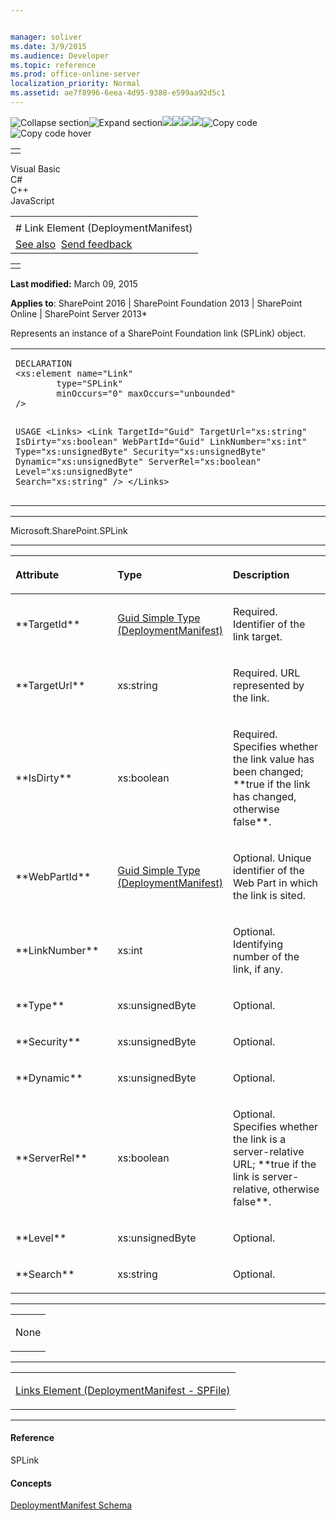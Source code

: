 ```yaml
---


manager: soliver
ms.date: 3/9/2015
ms.audience: Developer
ms.topic: reference
ms.prod: office-online-server
localization_priority: Normal
ms.assetid: ae7f8996-6eea-4d95-9388-e599aa92d5c1
---
```


![Collapse
section](../icons/collapse_all.gif "Collapse section")![Expand
section](../icons/expand_all.gif "Expand section")![](../icons/collapse_all.gif)![](../icons/expand_all.gif)![](../icons/dropdown.gif)![](../icons/dropdownHover.gif)![Copy
code](../icons/copycode.gif "Copy code")![Copy code
hover](../icons/copycodeHighlight.gif "Copy code hover")
<table>
<tbody>
<tr class="odd">
<td align="left"></td>
</tr>
</tbody>
</table>

Visual Basic  
C\#  
C++  
JavaScript  

<table>
<tbody>
<tr class="odd">
<td align="left"><span id="runningHeaderText"></span></td>
</tr>
<tr class="even">
<td align="left"># Link Element (DeploymentManifest)</td>
</tr>
<tr class="odd">
<td align="left"><a href="#seeAlsoToggle">See also</a>  <span id="headfeedbackarea" class="feedbackhead"><a href="javascript:SubmitFeedback(&#39;docthis@Microsoft.com&#39;,&#39;&#39;,&#39;&#39;,&#39;&#39;,&#39;1.0.18082.1225&#39;,&#39;%0\dThank%20you%20for%20your%20feedback.%20The%20developer%20writing%20teams%20use%20your%20feedback%20to%20improve%20documentation.%20While%20we%20are%20reviewing%20your%20feedback,%20we%20may%20send%20you%20e-mail%20to%20ask%20for%20clarification%20or%20feedback%20on%20a%20solution.%20We%20do%20not%20use%20your%20e-mail%20address%20for%20any%20other%20purpose%20and%20we%20delete%20it%20after%20we%20finish%20our%20review.%0\AFor%20further%20information%20about%20the%20privacy%20policies%20of%20Microsoft,%20please%20see%20http://privacy.microsoft.com/en-us/default.aspx.%0\A%0\d&#39;,&#39;Customer%20feedback&#39;);">Send feedback</a></span></td>
</tr>
</tbody>
</table>

<table>
<colgroup>
<col width="100%" />
</colgroup>
<tbody>
<tr class="odd">
<td align="left"></td>
</tr>
</tbody>
</table>

**Last modified:** March 09, 2015

**Applies to**: SharePoint 2016 | SharePoint Foundation 2013 |
SharePoint Online | SharePoint Server 2013*

Represents an instance of a SharePoint Foundation link (<span
sdata="cer" target="T:Microsoft.SharePoint.SPLink"><span
class="nolink">SPLink</span></span>) object.

<span codelanguage="other"></span>
<table>
<colgroup>
<col width="100%" />
</colgroup>
<tbody>
<tr class="odd">
<td align="left"><pre><code>DECLARATION
&lt;xs:element name=&quot;Link&quot; 
        type=&quot;SPLink&quot; 
        minOccurs=&quot;0&quot; maxOccurs=&quot;unbounded&quot; 
/&gt;

USAGE
&lt;Links&gt;
        &lt;Link
                TargetId=&quot;Guid&quot;
                TargetUrl=&quot;xs:string&quot;
                IsDirty=&quot;xs:boolean&quot;
                WebPartId=&quot;Guid&quot;
                LinkNumber=&quot;xs:int&quot;
                Type=&quot;xs:unsignedByte&quot;
                Security=&quot;xs:unsignedByte&quot;
                Dynamic=&quot;xs:unsignedByte&quot;
                ServerRel=&quot;xs:boolean&quot;
                Level=&quot;xs:unsignedByte&quot;
                Search=&quot;xs:string&quot;
        /&gt;
&lt;/Links&gt;</code></pre></td>
</tr>
</tbody>
</table>


-----------------------------------------------------------------------------------------------------------------------------------------------------------------------------------------

<span sdata="cer" target="T:Microsoft.SharePoint.SPLink"><span
class="nolink">Microsoft.SharePoint.SPLink</span></span>


-----------------------------------------------------------------------------------------------------------------------------------------------------------------------------------------------

<table>
<colgroup>
<col width="33%" />
<col width="33%" />
<col width="33%" />
</colgroup>
<thead>
<tr class="header">
<th align="left"><p>Attribute</p></th>
<th align="left"><p>Type</p></th>
<th align="left"><p>Description</p></th>
</tr>
</thead>
<tbody>
<tr class="odd">
<td align="left"><p>**TargetId**</p></td>
<td align="left"><p><span sdata="link"><a href="guid-simple-type-deploymentmanifest.htm">Guid Simple Type (DeploymentManifest)</a></span></p></td>
<td align="left"><p>Required. Identifier of the link target.</p></td>
</tr>
<tr class="even">
<td align="left"><p>**TargetUrl**</p></td>
<td align="left"><p>xs:string</p></td>
<td align="left"><p>Required. URL represented by the link.</p></td>
</tr>
<tr class="odd">
<td align="left"><p>**IsDirty**</p></td>
<td align="left"><p>xs:boolean</p></td>
<td align="left"><p>Required. Specifies whether the link value has been changed; **true</span> if the link has changed, otherwise <span class="keyword">false**.</p></td>
</tr>
<tr class="even">
<td align="left"><p>**WebPartId**</p></td>
<td align="left"><p><span sdata="link"><a href="guid-simple-type-deploymentmanifest.htm">Guid Simple Type (DeploymentManifest)</a></span></p></td>
<td align="left"><p>Optional. Unique identifier of the Web Part in which the link is sited.</p></td>
</tr>
<tr class="odd">
<td align="left"><p>**LinkNumber**</p></td>
<td align="left"><p>xs:int</p></td>
<td align="left"><p>Optional. Identifying number of the link, if any.</p></td>
</tr>
<tr class="even">
<td align="left"><p>**Type**</p></td>
<td align="left"><p>xs:unsignedByte</p></td>
<td align="left"><p>Optional.</p></td>
</tr>
<tr class="odd">
<td align="left"><p>**Security**</p></td>
<td align="left"><p>xs:unsignedByte</p></td>
<td align="left"><p>Optional.</p></td>
</tr>
<tr class="even">
<td align="left"><p>**Dynamic**</p></td>
<td align="left"><p>xs:unsignedByte</p></td>
<td align="left"><p>Optional.</p></td>
</tr>
<tr class="odd">
<td align="left"><p>**ServerRel**</p></td>
<td align="left"><p>xs:boolean</p></td>
<td align="left"><p>Optional. Specifies whether the link is a server-relative URL; **true</span> if the link is server-relative, otherwise <span class="keyword">false**.</p></td>
</tr>
<tr class="even">
<td align="left"><p>**Level**</p></td>
<td align="left"><p>xs:unsignedByte</p></td>
<td align="left"><p>Optional.</p></td>
</tr>
<tr class="odd">
<td align="left"><p>**Search**</p></td>
<td align="left"><p>xs:string</p></td>
<td align="left"><p>Optional.</p></td>
</tr>
</tbody>
</table>


---------------------------------------------------------------------------------------------------------------------------------------------------------------------------------------------------

<table>
<colgroup>
<col width="100%" />
</colgroup>
<tbody>
<tr class="odd">
<td align="left"><p>None</p></td>
</tr>
</tbody>
</table>


----------------------------------------------------------------------------------------------------------------------------------------------------------------------------------------------------

<table>
<colgroup>
<col width="100%" />
</colgroup>
<tbody>
<tr class="odd">
<td align="left"><p><span sdata="link"><a href="links-element-deploymentmanifestspfile.htm">Links Element (DeploymentManifest - SPFile)</a></span></p></td>
</tr>
</tbody>
</table>


-------------------------------------------------------------------------------------------------------------------------------------------------------------------------------------------

#### Reference

<span sdata="cer" target="T:Microsoft.SharePoint.SPLink"><span
class="nolink">SPLink</span></span>

#### Concepts

<span sdata="link">[DeploymentManifest
Schema](deploymentmanifest-schema.htm)</span>








